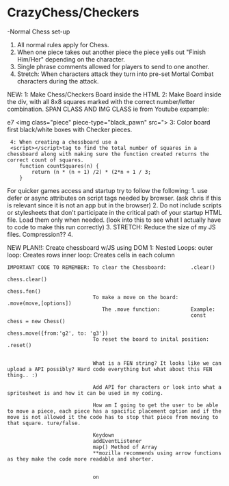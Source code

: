 # CrazyChess/Checkers

-Normal Chess set-up
1. All normal rules apply for Chess. 
2. When one piece takes out another piece the piece yells out "Finish Him/Her" depending on the character.
3. Single phrase comments allowed for players to send to one another.
4. Stretch: When characters attack they turn into pre-set Mortal Combat characters during the attack. 

NEW: 1: Make Chess/Checkers Board inside the HTML
     2: Make Board inside the div, with all 8x8 squares marked with the correct number/letter combination. 
        SPAN CLASS AND IMG CLASS ie from Youtube expample: 
                <div id="e7" class="piece-box black-box">
                    <span class="piece-box-text">e7</span>
                    <img class="piece" piece-type="black_pawn" src=">
     3: Color board first black/white boxes with Checker pieces. 

     4: When creating a chessboard use a 
     <script></script>tag to find the total number of squares in a chessboard along with making sure the function created returns the correct count of squares. 
        function countSquares(n) {
            return (n * (n + 1) /2) * (2*n + 1 / 3;
        }

For quicker games access and startup try to follow the following: 
    1. use defer or async attributes on script tags needed by browser. (ask chris if this is relevant since it is not an app but in the browser)
    2. Do not include scripts or stylesheets that don't participate in the critical path of your startup HTML file. Load them only when needed. (look into this to see what I actually have to code to make this run correctly)
    3. STRETCH: Reduce the size of my JS files. Compression?? 
    4. 


NEW PLAN!!: 
Create chessboard w/JS using DOM 
    1: Nested Loops: outer loop: Creates rows 
                     inner loop: Creates cells in each column

    IMPORTANT CODE TO REMEMBER: To clear the Chessboard:        .clear()
                                                                chess.clear()
                                                                chess.fen() 
                                To make a move on the board:    .move(move,[options])
                                   The .move function:          Example: 
                                                                const chess = new Chess()
                                                                chess.move({from:'g2', to: 'g3'})
                                To reset the board to inital position:      .reset()


                                What is a FEN string? It looks like we can upload a API possibly? Hard code everything but what about this FEN thing.. :) 

                                Add API for characters or look into what a spritesheet is and how it can be used in my coding.                 

                                How am I going to get the user to be able to move a piece, each piece has a spacific placement option and if the move is not allowed it the code has to stop that piece from moving to that square. ture/false. 

                                Keydown
                                addEventListener
                                map() Method of Array 
                                **mozilla recommends using arrow functions as they make the code more readable and shorter.              


                                on